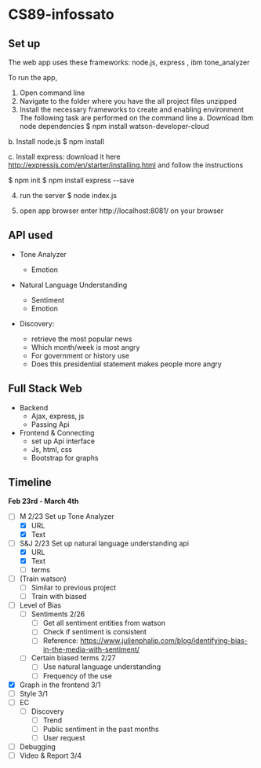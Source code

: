 # CS89-infossato

## Set up

The web app uses these frameworks: node.js, express , ibm tone_analyzer

To run the app,
1. Open command line
2. Navigate to the folder where you have the all project files unzipped
3. Install the necessary frameworks to create and enabling environment
The following task are performed on the command line
a. Download Ibm node dependencies
$ npm install watson-developer-cloud

b. Install node.js
$ npm install

c. Install express: download it here http://expressjs.com/en/starter/installing.html and follow the instructions

$ npm init
$ npm install express --save


4. run the server
$ node index.js

5. open app browser
enter http://localhost:8081/ on your browser

## API used
- Tone Analyzer
	- Emotion
- Natural Language Understanding
	- Sentiment
	- Emotion

- Discovery:
	- retrieve the most popular news
	- Which month/week is most angry
	- For government or history use
	- Does this presidential statement makes people more angry


## Full Stack Web
- Backend
	- Ajax, express, js
	- Passing Api
- Frontend & Connecting
	- set up Api interface
	- Js, html, css
	- Bootstrap for graphs

## Timeline
**Feb 23rd - March 4th**

- [ ] M 2/23 Set up Tone Analyzer
	- [x] URL
	- [x] Text
- [ ] S&J 2/23 Set up natural language understanding api
	- [x] URL
	- [x] Text
	- [ ] terms
- [ ] (Train watson)
	- [ ] Similar to previous project
	- [ ] Train with biased
- [ ] Level of Bias
	- [ ] Sentiments 2/26
		- [ ] Get all sentiment entities from watson
		- [ ] Check if sentiment is consistent
		- [ ] Reference: https://www.julienphalip.com/blog/identifying-bias-in-the-media-with-sentiment/
	- [ ] Certain biased terms 2/27
		- [ ] Use natural language understanding
		- [ ] Frequency of the use
- [x] Graph in the frontend 3/1
- [ ] Style 3/1
- [ ] EC
	- [ ] Discovery
		- [ ] Trend
		- [ ] Public sentiment in the past months
		- [ ] User request
- [ ] Debugging
- [ ] Video & Report 3/4

